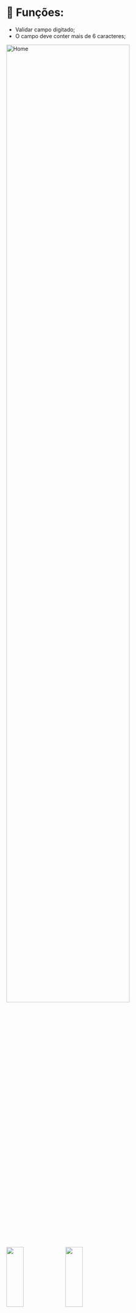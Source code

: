 # 🧐 Funções:

- Validar campo digitado;
- O campo deve conter mais de 6 caracteres; 

<img src="../github/theme2.png" alt="Home" width="80%" heigth="50px" align="center">

<img src="../github/theme.png" 
height="20%" width="30%"> 
<img src="../github/theme2.png"
height="20%" width="30%">
<hr>

## 📝 Licenças
This project is under the MIT license. See the archive LICENSE for more details.
